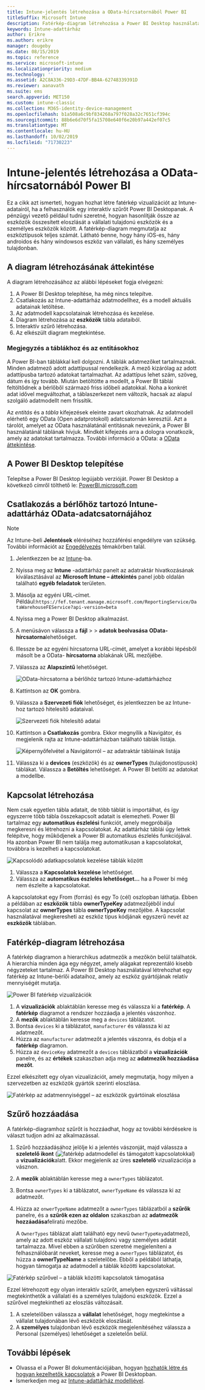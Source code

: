 ```yaml
---
title: Intune-jelentés létrehozása a OData-hírcsatornából Power BI
titleSuffix: Microsoft Intune
description: Fatérkép-diagram létrehozása a Power BI Desktop használatával, az Intune-adattárház API-ból származó interaktív szűrővel.
keywords: Intune-adattárház
author: Erikre
ms.author: erikre
manager: dougeby
ms.date: 08/15/2019
ms.topic: reference
ms.service: microsoft-intune
ms.localizationpriority: medium
ms.technology: ''
ms.assetid: A2C8A336-29D3-47DF-BB4A-62748339391D
ms.reviewer: aanavath
ms.suite: ems
search.appverid: MET150
ms.custom: intune-classic
ms.collection: M365-identity-device-management
ms.openlocfilehash: b1a508a6c9bf834268a797f028a32c7651cf394c
ms.sourcegitcommit: 88b6e6d70f5fa15708e640f6e20b97a442ef07c5
ms.translationtype: MT
ms.contentlocale: hu-HU
ms.lasthandoff: 10/02/2019
ms.locfileid: "71730223"
---
```

# <a name="create-an-intune-report-from-the-odata-feed-with-power-bi"></a>Intune-jelentés létrehozása a OData-hírcsatornából Power BI

Ez a cikk azt ismerteti, hogyan hozhat létre fatérkép vizualizációt az Intune-adatairól, ha a felhasználók egy interaktív szűrőt Power BI Desktopanak. A pénzügyi vezető például tudni szeretné, hogyan hasonlítják össze az eszközök összesített eloszlását a vállalati tulajdonú eszközök és a személyes eszközök között. A fatérkép-diagram megmutatja az eszköztípusok teljes számát. Látható benne, hogy hány iOS-es, hány androidos és hány windowsos eszköz van vállalati, és hány személyes tulajdonban.

## <a name="overview-of-creating-the-chart"></a>A diagram létrehozásának áttekintése

A diagram létrehozásához az alábbi lépéseket fogja elvégezni:
1. A Power BI Desktop telepítése, ha még nincs telepítve.
2. Csatlakozás az Intune-adattárház adatmodellhez, és a modell aktuális adatainak letöltése.
3. Az adatmodell kapcsolatainak létrehozása és kezelése.
4. Diagram létrehozása az **eszközök** tábla adataiból.
5. Interaktív szűrő létrehozása.
6. Az elkészült diagram megtekintése.

### <a name="a-note-about-tables-and-entities"></a>Megjegyzés a táblákhoz és az entitásokhoz

A Power BI-ban táblákkal kell dolgozni. A táblák adatmezőket tartalmaznak. Minden adatmező adott adattípussal rendelkezik. A mező kizárólag az adott adattípusba tartozó adatokat tartalmazhat. Az adattípus lehet szám, szöveg, dátum és így tovább. Miután betöltötte a modellt, a Power BI táblái feltöltődnek a bérlőből származó friss időbeli adatokkal. Noha a konkrét adat idővel megváltozhat, a táblaszerkezet nem változik, hacsak az alapul szolgáló adatmodellt nem frissítik.

Az *entitás* és a *tábla* kifejezések eleinte zavart okozhatnak. Az adatmodell elérhető egy OData (Open adatprotokoll) adatcsatornán keresztül. Azt a tárolót, amelyet az OData használatánál entitásnak nevezünk, a Power BI használatánál táblának hívjuk. Mindkét kifejezés arra a dologra vonatkozik, amely az adatokat tartalmazza. További információ a OData: a [OData áttekintése](/odata/overview).

## <a name="install-power-bi-desktop"></a>A Power BI Desktop telepítése

Telepítse a Power BI Desktop legújabb verzióját. Power BI Desktop a következő címről tölthető le: [PowerBI.microsoft.com](https://powerbi.microsoft.com/desktop)

## <a name="connect-to-the-odata-feed-for-the-intune-data-warehouse-for-your-tenant"></a>Csatlakozás a bérlőhöz tartozó Intune-adattárház OData-adatcsatornájához

> [!Note]  
> Az Intune-beli **Jelentések** eléréséhez hozzáférési engedélyre van szükség. További információt az [Engedélyezés](../reports-api-url.md) témakörben talál.

1. Jelentkezzen be az [Intune](https://go.microsoft.com/fwlink/?linkid=2090973)-ba.
2. Nyissa meg az **Intune** -adattárház panelt az adatraktár hivatkozásának kiválasztásával az **Microsoft Intune – áttekintés** panel jobb oldalán található **egyéb feladatok** területen.
3. Másolja az egyéni URL-címet. Például:`https://fef.tenant.manage.microsoft.com/ReportingService/DataWarehouseFEService?api-version=beta`
4. Nyissa meg a Power BI Desktop alkalmazást.
5. A menüsávon válassza a **fájl** >  > **adatok beolvasása** **OData-hírcsatorna**lehetőséget.
6. Illessze be az egyéni hírcsatorna URL-címét, amelyet a korábbi lépésből másolt be a OData- **hírcsatorna** ablakának URL mezőjébe.
7. Válassza az **Alapszintű** lehetőséget.

    ![OData-hírcsatorna a bérlőhöz tartozó Intune-adattárházhoz](./media/reports-proc-create-with-odata/reports-create-01-odatafeed.png)

8. Kattintson az **OK** gombra.
9. Válassza a **Szervezeti fiók** lehetőséget, és jelentkezzen be az Intune-hoz tartozó hitelesítő adataival.

    ![Szervezeti fiók hitelesítő adatai](./media/reports-proc-create-with-odata/reports-create-02-org-account.png)

10. Kattintson a **Csatlakozás** gombra. Ekkor megnyílik a Navigátor, és megjelenik rajta az Intune-adattárházban található táblák listája.

    ![Képernyőfelvétel a Navigátorról – az adatraktár tábláinak listája](./media/reports-proc-create-with-odata/reports-create-02-loadentities.png)

11. Válassza ki a **devices** (eszközök) és az **ownerTypes** (tulajdonostípusok) táblákat.  Válassza a **Betöltés** lehetőséget. A Power BI betölti az adatokat a modellbe.

## <a name="create-a-relationship"></a>Kapcsolat létrehozása

Nem csak egyetlen tábla adatait, de több táblát is importálhat, és így egyszerre több tábla összekapcsolt adatait is elemezheti. Power BI tartalmaz egy **automatikus észlelési** funkciót, amely megpróbálja megkeresni és létrehozni a kapcsolatokat. Az adattárház táblái úgy lettek felépítve, hogy működjenek a Power BI automatikus észlelés funkciójával. Ha azonban Power BI nem találja meg automatikusan a kapcsolatokat, továbbra is kezelheti a kapcsolatokat.

![Kapcsolódó adatkapcsolatok kezelése táblák között](./media/reports-proc-create-with-odata/reports-create-03-managerelationships.png)

1. Válassza a **Kapcsolatok kezelése** lehetőséget.
2. Válassza az **automatikus észlelés lehetőséget...** ha a Power bi még nem észlelte a kapcsolatokat.

A kapcsolatokat egy From (forrás) és egy To (cél) oszlopban láthatja. Ebben a példában az **eszközök** tábla **ownerTypeKey** adatmezőjéből indul kapcsolat az **ownerTypes** tábla **ownerTypeKey** mezőjébe. A kapcsolat használatával megkeresheti az eszköz típus kódjának egyszerű nevét az **eszközök** táblában.

## <a name="create-a-treemap-visualization"></a>Fatérkép-diagram létrehozása

A fatérkép diagramon a hierarchikus adatmezők a mezőkön belül találhatók. A hierarchia minden ága egy négyzet, amely alágakat reprezentáló kisebb négyzeteket tartalmaz. A Power BI Desktop használatával létrehozhat egy fatérkép az Intune-bérlői adataihoz, amely az eszköz gyártójának relatív mennyiségét mutatja.

![Power BI fatérkép vizualizációk](./media/reports-proc-create-with-odata/reports-create-03-treemap.png)

1. A **vizualizációk** ablaktáblán keresse meg és válassza ki a **fatérkép**. A **fatérkép** diagramot a rendszer hozzáadja a jelentés vászonhoz.
2. A **mezők** ablaktáblán keresse meg a `devices` táblázatot.
3. Bontsa `devices` ki a táblázatot, `manufacturer` és válassza ki az adatmezőt.
4. Húzza az `manufacturer` adatmezőt a jelentés vászonra, és dobja el a **fatérkép** diagramon.
5. Húzza az `deviceKey` adatmezőt a `devices` táblázatból a **vizualizációk** panelre, és az **értékek** szakaszban adja meg az **adatmezők hozzáadása mezőt**.  

Ezzel elkészített egy olyan vizualizációt, amely megmutatja, hogy milyen a szervezetben az eszközök gyártók szerinti eloszlása.

![Fatérkép az adatmennyiséggel – az eszközök gyártóinak eloszlása](./media/reports-proc-create-with-odata/reports-create-06-treemapwdata.png)

## <a name="add-a-filter"></a>Szűrő hozzáadása

A fatérkép-diagramhoz szűrőt is hozzáadhat, hogy az további kérdésekre is választ tudjon adni az alkalmazással.

1. Szűrő hozzáadásához jelölje ki a jelentés vászonját, majd válassza a **szeletelő ikont** (![fatérkép adatmodellel és támogatott kapcsolatokkal](./media/reports-proc-create-with-odata/reports-create-slicer.png)) a **vizualizációk**alatt. Ekkor megjelenik az üres **szeletelő** vizualizációja a vásznon.
2. A **mezők** ablaktáblán keresse meg a `ownerTypes` táblázatot.
3. Bontsa `ownerTypes` ki a táblázatot, `ownerTypeName` és válassza ki az adatmezőt.
4. Húzza az `onwerTypeName` adatmezőt a `ownerTypes` táblázatból a **szűrők** panelre, és a **szűrők ezen az oldalon** szakaszban az **adatmezők hozzáadása**feliratú mezőbe.  

   A `OwnerTypes` táblázat alatt található egy nevű `OwnerTypeKey`adatmező, amely az adott eszköz vállalati tulajdonú vagy személyes adatát tartalmazza. Mivel ebben a szűrőben szeretné megjeleníteni a felhasználóbarát neveket, keresse meg a `ownerTypes` táblázatot, és húzza a **ownerTypeName** a szeletelőbe. Ebből a példából láthatja, hogyan támogatja az adatmodell a táblák közötti kapcsolatokat.

![Fatérkép szűrővel – a táblák közötti kapcsolatok támogatása](./media/reports-proc-create-with-odata/reports-create-08_ownertype.png)

Ezzel létrehozott egy olyan interaktív szűrőt, amelyben egyszerű váltással megtekinthetők a vállalati és a személyes tulajdonú eszközök. Ezzel a szűrővel megtekintheti az eloszlás változásait.

1. A szeletelőben válassza a **vállalat** lehetőséget, hogy megtekintse a vállalat tulajdonában lévő eszközök eloszlását.
2. A **személyes** tulajdonban lévő eszközök megjelenítéséhez válassza a Personal (személyes) lehetőséget a szeletelőn belül.

## <a name="next-steps"></a>További lépések

- Olvassa el a Power BI dokumentációjában, hogyan [hozhatók létre és hogyan kezelhetők kapcsolatok](https://powerbi.microsoft.com/documentation/powerbi-desktop-create-and-manage-relationships/) a Power BI Desktopban.
- Ismerkedjen meg az [Intune-adattárház modelljével](reports-ref-data-model.md).
